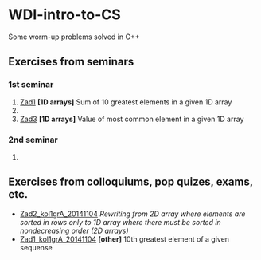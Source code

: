 # **WDI-intro-to-CS**
Some worm-up problems solved in C++ 

## Exercises from seminars
### 1st seminar 
1. [Zad1](https://github.com/kaspiotr/WDI-intro-to-CS/blob/master/Sem1_Ex1_20171006.cpp "Sem1_Ex1_20171006.cpp") **[1D arrays]** Sum of 10 greatest elements in a given 1D array 
2.
3. [Zad3](https://github.com/kaspiotr/WDI-intro-to-CS/blob/master/Sem1_Ex3_20171006.cpp "Sem1_Ex3_20171006.cpp") **[1D arrays]** Value of most common element in a given 1D array 

### 2nd seminar
1.


## Exercises from colloquiums, pop quizes, exams, etc.
- [Zad2_kol1grA_20141104](https://github.com/kaspiotr/WDI-intro-to-CS/blob/master/Ex2_coll1grA_20141104.cpp "Ex2_coll1grA_20141104.cpp") *Rewriting from 2D array where elements are sorted in rows only to 1D array where there must be sorted in nondecreasing order (2D arrays)*
- [Zad1_kol1grA_20141104](https://github.com/kaspiotr/WDI-intro-to-CS/blob/master/Ex1_coll1grA20141104.cpp "Ex1_coll1grA20141104.cpp") **[other]** 10th greatest element of a given sequense